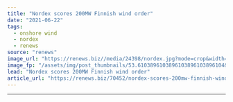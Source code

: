 ```yaml
---
title: "Nordex scores 200MW Finnish wind order"
date: "2021-06-22"
tags: 
  - onshore wind
  - nordex
  - renews
source: "renews"
image_url: "https://renews.biz//media/24398/nordex.jpg?mode=crop&width=770&heightratio=0.6103896103896103896103896104&slimmage=true"
image_fp: "/assets/img/post_thumbnails/53.6103896103896103896103896104&slimmage=true"
lead: "Nordex scores 200MW Finnish wind order"
article_url: "https://renews.biz/70452/nordex-scores-200mw-finnish-wind-order/"
---
```


---
